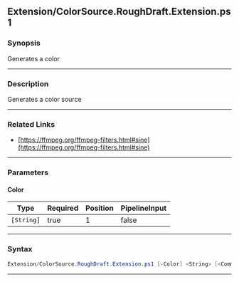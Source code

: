 
Extension/ColorSource.RoughDraft.Extension.ps1
----------------------------------------------
### Synopsis
Generates a color

---
### Description

Generates a color source

---
### Related Links
* [https://ffmpeg.org/ffmpeg-filters.html#sine](https://ffmpeg.org/ffmpeg-filters.html#sine)



---
### Parameters
#### **Color**




|Type      |Required|Position|PipelineInput|
|----------|--------|--------|-------------|
|`[String]`|true    |1       |false        |



---
### Syntax
```PowerShell
Extension/ColorSource.RoughDraft.Extension.ps1 [-Color] <String> [<CommonParameters>]
```
---



